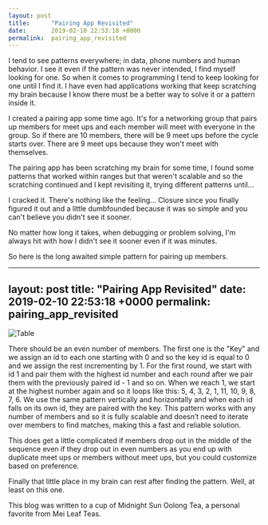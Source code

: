 ```yaml
---
layout: post
title:      "Pairing App Revisited"
date:       2019-02-10 22:53:18 +0000
permalink:  pairing_app_revisited
---
```



I tend to see patterns everywhere; in data, phone numbers and human behavior. I see it even if the pattern was never intended, I find myself looking for one. So when it comes to programming I tend to keep looking for one until I find it. I have even had applications working that keep scratching my brain because I know there must be a better way to solve it or a pattern inside it. 

I created a pairing app some time ago. It's for a networking group that pairs up members for meet ups and each member will meet with everyone in the group. So if there are 10 members, there will be 9 meet ups before the cycle starts over. There are 9 meet ups because they won't meet with themselves. 

The pairing app has been scratching my brain for some time, I found some patterns that worked within ranges but that weren't scalable and so the scratching continued and I kept revisiting it, trying different patterns until...

I cracked it. There's nothing like the feeling... Closure since you finally figured it out and a little dumbfounded because it was so simple and you can't believe you didn't see it sooner. 

No matter how long it takes, when debugging or problem solving, I'm always hit with how I didn't see it sooner even if it was minutes. 

So here is the long awaited simple pattern for pairing up members. 

---
layout: post
title:      "Pairing App Revisited"
date:       2019-02-10 22:53:18 +0000
permalink:  pairing_app_revisited
---


![Table](https://drive.google.com/file/d/1YSMU-_DY2BB2C2KabXEWgmgNEEr2_AOx/view?usp=drive_web&amp;usp=embed_facebook&source=ctrlq.org)

There should be an even number of members.
The first one is the "Key" and we assign an id to each one starting with 0 and so the key id is equal to 0 and we assign the rest incrementing by 1.
For the first round, we start with id 1 and pair them with the highest id number and each round after we pair them with the previously paired id - 1 and so on. When we reach 1, we start at the highest number again and so it loops like this:  5, 4, 3, 2, 1, 11, 10, 9, 8, 7, 6.
We use the same pattern vertically and horizontally and when each id falls on its own id, they are paired with the key. 
This pattern works with any number of members and so it is fully scalable and doesn’t need to iterate over members to find matches, making this a fast and reliable solution.

This does get a little complicated if members drop out in the middle of the sequence even if they drop out in even numbers as you end up with duplicate meet ups or members without meet ups, but you could customize based on preference. 

Finally that little place in my brain can rest after finding the pattern. Well, at least on this one. 

This blog was written to a cup of Midnight Sun Oolong Tea, a personal favorite from Mei Leaf Teas.


